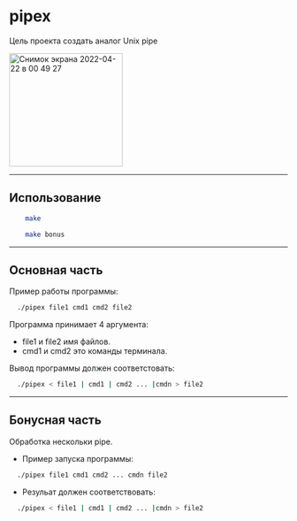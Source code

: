 # pipex

Цель проекта создать аналог Unix pipe

<img width="205" alt="Снимок экрана 2022-04-22 в 00 49 27" src="https://user-images.githubusercontent.com/36243405/164557742-86b6cc8d-313a-4f55-9aac-f06721196f0e.png">

---
## Использование
```bash
    make
```
```bash
    make bonus
```
---
## Основная часть
Пример работы программы:
```bash
  ./pipex file1 cmd1 cmd2 file2
```
Программа принимает 4 аргумента:
* file1 и file2 имя файлов.
* cmd1 и cmd2 это команды терминала.

Вывод программы должен соответстовать:
```bash
  ./pipex < file1 | cmd1 | cmd2 ... |cmdn > file2
```
---
## Бонусная часть
Обработка нескольки pipe.
* Пример запуска программы:
```bash
  ./pipex file1 cmd1 cmd2 ... cmdn file2
```
* Резульат должен соответствовать:
```bash
  ./pipex < file1 | cmd1 | cmd2 ... |cmdn > file2
```


